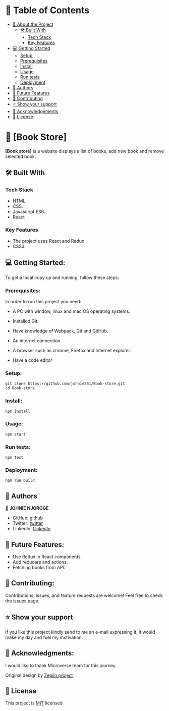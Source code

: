 <a name="readme-top"></a>


<!-- TABLE OF CONTENTS -->

# 📗 Table of Contents

- [📖 About the Project](#about-project)
  - [🛠 Built With](#built-with)
    - [Tech Stack](#tech-stack)
    - [Key Features](#key-features)
- [💻 Getting Started](#getting-started)
  - [Setup](#setup)
  - [Prerequisites](#prerequisites)
  - [Install](#install)
  - [Usage](#usage)
  - [Run tests](#run-tests)
  - [Deployment](#triangular_flag_on_post-deployment)
- [👥 Authors](#authors)
- [🔭 Future Features](#future-features)
- [🤝 Contributing](#contributing)
- [⭐️ Show your support](#support)
- [🙏 Acknowledgements](#acknowledgements)
- [📝 License](#license)

<!-- PROJECT DESCRIPTION -->

# 📖 [Book Store] <a name="about-project"></a>

**[Book store]** is a website displays a list of books, add new book and remove selected book.

## 🛠 Built With <a name="built-with"></a>

### Tech Stack <a name="tech-stack"></a>

- HTML. 
- CSS.
- Javascript ES6.
- React

### Key Features <a name="key-features"></a>
- The project uses React and Redux
- CSS3.


## 💻 Getting Started:
 To get a local copy up and running, follow these steps:

### Prerequisites:
 In order to run this project you need:

 - A PC with window, linux and mac OS operating systems.
 
 - Installed Git.

 - Have knowledge of Webpack, Git and GitHub.

 - An internet connection 

 - A browser such as chrome, Firefox and Internet explorer.

 - Have a code editor

### Setup:
```
git clone https://github.com/johnie261/Book-store.git
cd Book-store
```

### Install:
```
npm install
```

### Usage:
 ```
 npm start
 ```

### Run tests:


```
npm test
```

### Deployment:
```
npm run build
```

## 👥 Authors <a name="authors"></a>
👤 **JOHNIE NJOROGE**
- GitHub: [github](https://github.com/johnie261)
- Twitter: [twitter](https://twitter.com/njorogejohnie)
- LinkedIn: [LinkedIn](https://www.linkedin.com/in/john-njoroge-19b6a4245/)

## 🔭 Future Features:
- Use Redux in React components.
- Add reducers and actions.
- Fetching books from API.


## 🤝 Contributing:
Contributions, issues, and feature requests are welcome!
Feel free to check the issues page.

## ⭐️ Show your support
If you like this project kindly send to me an e-mail expressing it, it would make my day and fuel my motivation.

## 🙏 Acknowledgments:
I would like to thank Microverse team for this journey.

Original design by [Zeplin project](https://app.zeplin.io/project/5b35a9e13227086040f8eb75/screen/5b695e29bb8c844f118f9378)


## 📝 License <a name="license"></a>

This project is [MIT](./MIT.md) licensed
